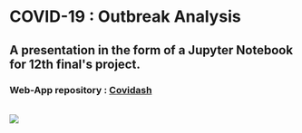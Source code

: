 # COVID-19 : Outbreak Analysis

## A presentation in the form of a Jupyter Notebook for 12th final's project.

### Web-App repository : **[Covidash](https://github.com/anandrajaram21/covidash)**

<br>
<a href = "https://colab.research.google.com/drive/12SBxJ_N1TLJgc6pZVy9G-vgZY3k2w_Aa?usp=sharing">
<img src='https://img.shields.io/static/v1?label=run%20on&message=google%20colab&color=ffa31a&style=for-the-badge' />
</a>
